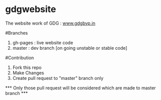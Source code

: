 # gdgwebsite
The website work of GDG : www.gdgbvp.in 

#Branches
1. gh-pages : live website code
2. master : dev branch [on going unstable or stable code]

#Contribution

1. Fork this repo 
2. Make Changes
3. Create pull request to "master"  branch only

*** Only those pull request will be considered which are made to master branch ***

